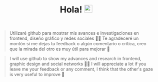 <div >
    <div align= "center">
        <h1 align='center'>Hola! <img src="https://media.giphy.com/media/hvRJCLFzcasrR4ia7z/giphy.gif" width="25px">
        </h1>
    </div>
</div>

<br />


>Utilizaré github para mostrar mis avances e investigaciones en frontend, diseño gráfico y redes sociales :woman_technologist: 
>Te agradeceré un montón si me dejas tu feedback o algún comentario o crítica, creo que la mirada del otro es muy útil para mejorar :dizzy: 

>I will use github to show my advances and research in frontend, graphic design and social networks :woman_technologist: 
>I will appreciate a lot if you leave me your feedback or any comment, I think that the other's gaze is very useful to improve :dizzy: 

<br><br>